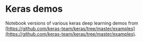# Keras demos

Notebook versions of various keras deep learning demos from [https://github.com/keras-team/keras/tree/master/examples](https://github.com/keras-team/keras/tree/master/examples).
